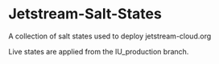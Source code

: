 Jetstream-Salt-States
============

A collection of salt states used to deploy jetstream-cloud.org

Live states are applied from the IU_production branch.


